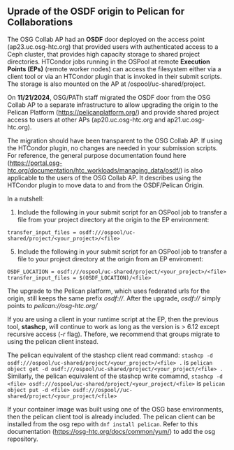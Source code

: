 ## Uprade of the OSDF origin to Pelican for Collaborations

The OSG Collab AP had an **OSDF** door deployed on the access point (ap23.uc.osg-htc.org) that provided users with authenticated access to a Ceph cluster, that provides high capacity storage to shared project directories. HTCondor jobs running in the OSPool at remote **Execution Points (EPs)** (remote worker nodes) can access the filesystem either via a client tool or via an HTCondor plugin that is invoked in their submit scripts. The storage is also mounted on the AP at /ospool/uc-shared/project. 

On **11/21/2024**, OSG/PATh staff migrated the OSDF door from the OSG Collab AP to a separate infrastructure to allow upgrading the origin to the Pelican Platform (https://pelicanplatform.org/) and provide shared project access to users at other APs (ap20.uc.osg-htc.org and ap21.uc.osg-htc.org).

The migration should have been transparent to the OSG Collab AP. If using the HTCondor plugin, no changes are needed in your submission scripts. For reference, the general purpose documentation found here (https://portal.osg-htc.org/documentation/htc_workloads/managing_data/osdf/) is also applicable to the users of the OSG Collab AP. It describes using the HTCondor plugin to move data to and from the OSDF/Pelican Origin. 

In a nutshell:
  1. Include the following in your submit script for an OSPool job to transfer a file from your project directory at the origin to the EP environment:
  
    transfer_input_files = osdf:///ospool/uc-shared/project/<your_project>/<file>
  5. Include the following in your submit script for an OSPool job to transfer a file to your project directory at the origin from an EP enviroment:

    OSDF_LOCATION = osdf:///ospool/uc-shared/project/<your_project>/<file>
    transfer_input_files = $(OSDF_LOCATION)/<file>
The upgrade to the Pelican platform, which uses federated urls for the origin, still keeps the same prefix *osdf://*. After the upgrade, *osdf://* simply points to *pelican://osg-htc.org/* 

If you are using a client in your runtime script at the EP, then the previous tool, **stashcp**, will continue to work as long as the version is > 6.12 except recursive access (*-r* flag). Thefore, we recommend that groups migrate to using the pelican client instead. 

The pelican equivalent of the stashcp client read command: `stashcp -d osdf:///ospool/uc-shared/project/<your_project>/<file> .` is  `pelican object get -d osdf:///ospool/uc-shared/project/<your_project/<file> .`
Similarly, the pelican equivalent of the stashcp write comamnd, `stashcp -d <file> osdf:///ospool/uc-shared/project/<your_project/<file>` is `pelican object put -d <file> osdf:///ospool//uc-shared/project/<your_project/<file>`

If your container image was built using one of the OSG base environments, then the pelican client tool is already included. The pelican client can be installed from the osg repo with `dnf install pelican`. Refer to this documentation (https://osg-htc.org/docs/common/yum/) to add the osg repository.


